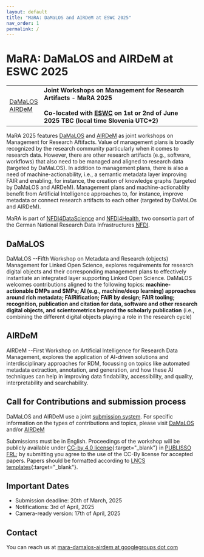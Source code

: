 ```yaml
---
layout: default
title: "MaRA: DaMaLOS and AIRDeM at ESWC 2025"
nav_order: 1
permalink: /
---
```


# MaRA: DaMaLOS and AIRDeM at ESWC 2025

<table>
  <tr>
    <td style="text-align:left">
      <a href="https://zbmed.github.io/damalos" target="_blank">DaMaLOS</a>
      <br/>
      <a href="https://ai4rdm.github.io/AIRDeM/" target="_blank">AIRDeM</a>
    </td>
    <td>
    <strong>Joint Workshops on Management for Research Artifacts - MaRA 2025</strong>
    <br/><br/>
    <strong>Co-located with <a href="https://2025.eswc-conferences.org/" target="_blank">ESWC</a> on 1st or 2nd of June 2025 TBC (local time Slovenia UTC+2)</strong>
    </td>
  </tr>
</table>

MaRA 2025 features [DaMaLOS](https://zbmed.github.io/damalos) and [AIRDeM](https://ai4rdm.github.io/AIRDeM/) as joint workshops on Management for Research Aftifacts. Value of management plans is broadly recognized by the research community particularly when it comes to research data. However, there are other research artifacts (e.g., software, workflows) that also need to be managed and aligned to research data (targeted by DaMaLOS). In addition to management plans, there is also a need of machine-actionability, i.e., a semantic metadata layer improving FAIR and enabling, for instance, the creation of knowledge graphs (targeted by DaMaLOS and AIRDeM). Management plans and machine-actionablity benefit from Artificial Intelligence approaches to, for instance, improve metadata or connect research artifacts to each other (targeted by DaMaLOs and AIRDeM).

MaRA is part of [NFDI4DataScience](https://www.nfdi4datascience.de/) and [NFDI4Health](https://www.nfdi4health.de/en/), two consortia part of the German National Research Data Infrastructures [NFDI](https://www.nfdi.de/?lang=en).

## DaMaLOS 
DaMaLOS --Fifth Workshop on Metadata and Research (objects) Management for Linked Open Science, explores requirements for research digital objects and their corresponding management plans to effectively instantiate an integrated layer supporting Linked Open Science. DaMaLOS welcomes contributions aligned to the following topics: **machine-actionable DMPs and SMPs; AI (e.g., machine/deep learning) approaches around rich metadata; FAIRification; FAIR by design; FAIR tooling; recognition, publication and citation for data, software and other research digital objects, and scientometrics beyond the scholarly publication** (i.e., combining the different digital objects playing a role in the research cycle)

## AIRDeM
AIRDeM --First Workshop on Artificial Intelligence for Research Data Management, explores the application of AI-driven solutions and interdisciplinary approaches for RDM, focussing on topics like automated metadata extraction, annotation, and generation, and how these AI techniques can help in improving data findability, accessibility, and quality, interpretability and searchability.

## Call for Contributions and submission process
DaMaLOS and AIRDeM use a joint [submission system](https://app.oxfordabstracts.com/stages/77706/submitter). For specific information on the types of contributions and topics, please visit [DaMaLOS](https://zbmed.github.io/damalos/) and/or [AIRDeM](https://ai4rdm.github.io/AIRDeM/)

Submissions must be in English. Proceedings of the workshop will be publicly available under [CC-by 4.0 license](https://creativecommons.org/licenses/by/4.0/){:target="_blank"} in [PUBLISSO FRL](https://repository.publisso.de/); by submitting you agree to the use of the CC-By license for accepted papers. Papers should be formatted according to [LNCS templates](https://www.springer.com/gp/computer-science/lncs/conference-proceedings-guidelines){:target="_blank"}.

## Important Dates
- Submission deadline: 20th of March, 2025
- Notifications: 3rd of April, 2025
- Camera-ready version: 17th of April, 2025


## Contact
You can reach us at [mara-damalos-airdem at googlegroups dot com](mailto:mara-damalos-airdem@googlegroups.com)

